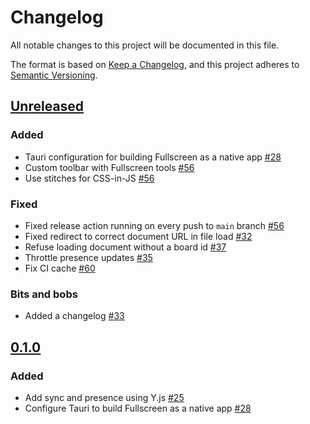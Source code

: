 # Changelog

All notable changes to this project will be documented in this file.

The format is based on [Keep a Changelog](https://keepachangelog.com/en/1.0.0/),
and this project adheres to [Semantic Versioning](https://semver.org/spec/v2.0.0.html).

## [Unreleased]

### Added

- Tauri configuration for building Fullscreen as a native app [#28](https://github.com/interalia-studio/fullscreen/pull/28)
- Custom toolbar with Fullscreen tools [#56](https://github.com/interalia-studio/fullscreen/pull/56)
- Use stitches for CSS-in-JS [#56](https://github.com/interalia-studio/fullscreen/pull/56)

### Fixed

- Fixed release action running on every push to `main` branch [#56](https://github.com/interalia-studio/fullscreen/pull/56)
- Fixed redirect to correct document URL in file load [#32](https://github.com/interalia-studio/fullscreen/pull/32)
- Refuse loading document without a board id [#37](https://github.com/interalia-studio/fullscreen/pull/37)
- Throttle presence updates [#35](https://github.com/interalia-studio/fullscreen/pull/35)
- Fix CI cache [#60](https://github.com/interalia-studio/fullscreen/pull/60)

### Bits and bobs

- Added a changelog [#33](https://github.com/interalia-studio/fullscreen/pull/33)

## [0.1.0]

### Added

- Add sync and presence using Y.js [#25](https://github.com/interalia-studio/fullscreen/pull/25)
- Configure Tauri to build Fullscreen as a native app [#28](https://github.com/interalia-studio/fullscreen/pull/28)

[unreleased]: https://github.com/interalia-studio/fullscreen/compare/v0.1.0...HEAD
[0.1.0]: https://github.com/interalia-studio/fullscreen/releases/tag/v0.1.0
